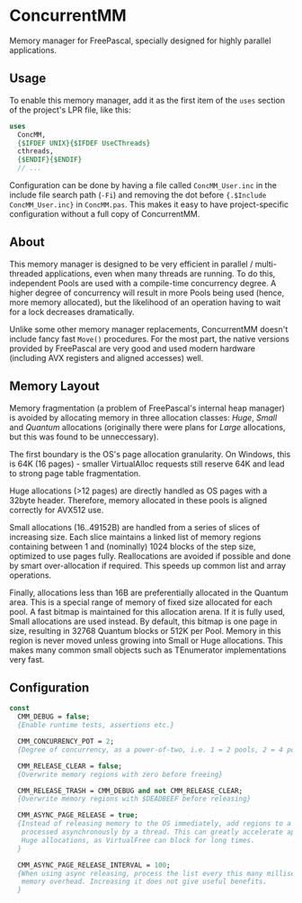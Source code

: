 # ConcurrentMM

Memory manager for FreePascal, specially designed for highly parallel applications.

## Usage

To enable this memory manager, add it as the first item of the `uses` section of the project's LPR file, like this:

```pas
uses
  ConcMM,
  {$IFDEF UNIX}{$IFDEF UseCThreads}
  cthreads,
  {$ENDIF}{$ENDIF} 
  // ...
```

Configuration can be done by having a file called `ConcMM_User.inc` in the include file search path (`-Fi`) and removing the
dot before `{.$Include ConcMM_User.inc}` in `ConcMM.pas`. This makes it easy to have project-specific configuration without
a full copy of ConcurrentMM.

## About

This memory manager is designed to be very efficient in parallel / multi-threaded applications, even when many threads are running.
To do this, independent Pools are used with a compile-time concurrency degree. A higher degree of concurrency will result in more Pools being used (hence, more memory allocated), but the likelihood of an operation having to wait for a lock decreases dramatically.

Unlike some other memory manager replacements, ConcurrentMM doesn't include fancy fast `Move()` procedures. For the most part, the native versions provided by FreePascal are very good and used modern hardware (including AVX registers and aligned accesses) well.

## Memory Layout

Memory fragmentation (a problem of FreePascal's internal heap manager) is avoided by allocating memory in three allocation classes: *Huge*, *Small* and *Quantum* allocations (originally there were plans for *Large* allocations, but this was found to be unneccessary).

The first boundary is the OS's page allocation granularity. On Windows, this is 64K (16 pages) - smaller VirtualAlloc requests still reserve 64K and lead to strong page table fragmentation.


Huge allocations (>12 pages) are directly handled as OS pages with a 32byte header. Therefore, memory allocated in these pools is aligned correctly for AVX512 use.

Small allocations (16..49152B) are handled from a series of slices of increasing size. Each slice maintains a linked list of memory regions containing between 1 and (nominally) 1024 blocks of the step size, optimized to use pages fully. Reallocations are avoided if possible and done by smart over-allocation if required. This speeds up common list and array operations.

Finally, allocations less than 16B are preferentially allocated in the Quantum area. This is a special range of memory of fixed size allocated for each pool. A fast bitmap is maintained for this allocation arena. If it is fully used, Small allocations are used instead. By default, this bitmap is one page in size, resulting in 32768 Quantum blocks or 512K per Pool. Memory in this region is never moved unless growing into Small or Huge allocations. This makes many common small objects such as TEnumerator implementations very fast.


## Configuration

```pas
const
  CMM_DEBUG = false;
  {Enable runtime tests, assertions etc.}

  CMM_CONCURRENCY_POT = 2;
  {Degree of concurrency, as a power-of-two, i.e. 1 = 2 pools, 2 = 4 pools, ...}

  CMM_RELEASE_CLEAR = false;
  {Overwrite memory regions with zero before freeing}

  CMM_RELEASE_TRASH = CMM_DEBUG and not CMM_RELEASE_CLEAR;
  {Overwrite memory regions with $DEADBEEF before releasing}

  CMM_ASYNC_PAGE_RELEASE = true;
  {Instead of releasing memory to the OS immediately, add regions to a list that is
   processed asynchronously by a thread. This can greatly accelerate applications making frequent
   Huge allocations, as VirtualFree can block for long times.
  }

  CMM_ASYNC_PAGE_RELEASE_INTERVAL = 100;
  {When using async releasing, process the list every this many milliseconds. May be reduced to reduce
   memory overhead. Increasing it does not give useful benefits.
  }
```




